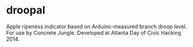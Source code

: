 droopal
=======

Apple ripeness indicator based on Arduino-measured branch droop level. For use by Concrete Jungle. Developed at Atlanta Day of Civic Hacking 2014.
